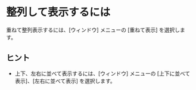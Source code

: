 # 整列して表示するには

重ねて整列表示するには、\[ウィンドウ\] メニューの \[重ねて表示\] を選択します。

## ヒント

- 上下、左右に並べて表示するには、\[ウィンドウ\] メニューの \[上下に並べて表示\]、\[左右に並べて表示\] を選択します。
